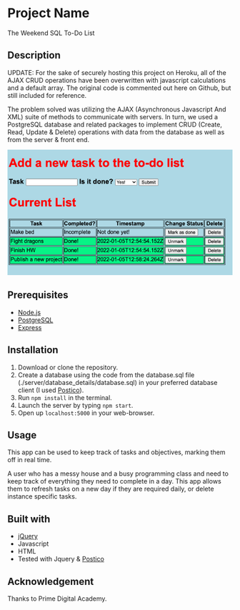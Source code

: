 # Project Name

The Weekend SQL To-Do List

## Description
  
UPDATE: For the sake of securely hosting this project on Heroku, all of the AJAX CRUD operations have been overwritten with javascript calculations and a default array. The original code is commented out here on Github, but still included for reference.
  
The problem solved was utilizing the AJAX (Asynchronous Javascript And XML) suite of methods to communicate with servers. In turn, we used a PostgreSQL database and related packages to implement CRUD (Create, Read, Update & Delete) operations with data from the database as well as from the server & front end.

[![Do-To List App Demo Screenshot](server/public/images/ToDoList.png)](#)

## Prerequisites

*   [Node.js](https://nodejs.org/en/download/)
*   [PostgreSQL](https://www.postgresql.org/download/)
*   [Express](https://expressjs.com/en/starter/installing.html)

## Installation

1.  Download or clone the repository.
2.  Create a database using the code from the database.sql file (./server/database_details/database.sql) in your preferred database client (I used [Postico](https://eggerapps.at/postico/)).
2.  Run `npm install` in the terminal.
3.  Launch the server by typing `npm start`.
4.  Open up `localhost:5000` in your web-browser.


##  Usage

This app can be used to keep track of tasks and objectives, marking them off in real time.

A user who has a messy house and a busy programming class and need to keep track of everything they need to complete in a day. This app allows them to refresh tasks on a new day if they are required daily, or delete instance specific tasks.

## Built with

* [jQuery](https://jquery.com/)
* Javascript
* HTML
* Tested with Jquery & [Postico](https://eggerapps.at/postico/)

## Acknowledgement

Thanks to Prime Digital Academy.